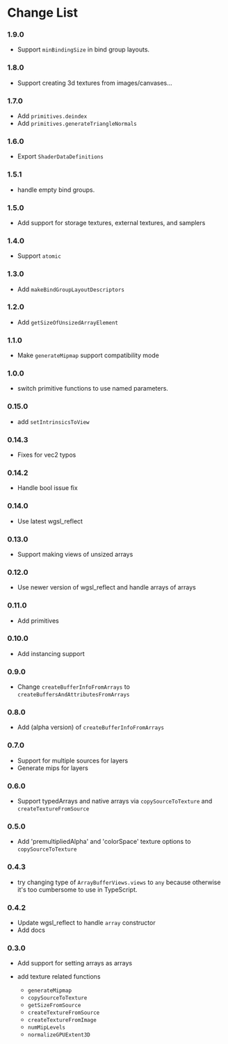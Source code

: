 # Change List

### 1.9.0

* Support `minBindingSize` in bind group layouts.

### 1.8.0

* Support creating 3d textures from images/canvases...

### 1.7.0

* Add `primitives.deindex`
* Add `primitives.generateTriangleNormals`

### 1.6.0

* Export `ShaderDataDefinitions`

### 1.5.1

* handle empty bind groups.

### 1.5.0

* Add support for storage textures, external textures, and samplers

### 1.4.0

* Support `atomic`

### 1.3.0

* Add `makeBindGroupLayoutDescriptors`

### 1.2.0

* Add `getSizeOfUnsizedArrayElement`

### 1.1.0

* Make `generateMipmap` support compatibility mode

### 1.0.0

* switch primitive functions to use named parameters.

### 0.15.0

* add `setIntrinsicsToView`

### 0.14.3

* Fixes for vec2 typos

### 0.14.2

* Handle bool issue fix

### 0.14.0

* Use latest wgsl_reflect

### 0.13.0

* Support making views of unsized arrays

### 0.12.0

* Use newer version of wgsl_reflect and handle arrays of arrays

### 0.11.0

* Add primitives

### 0.10.0

* Add instancing support

### 0.9.0

* Change `createBufferInfoFromArrays` to `createBuffersAndAttributesFromArrays`

### 0.8.0

* Add (alpha version) of `createBufferInfoFromArrays`

### 0.7.0

* Support for multiple sources for layers
* Generate mips for layers

### 0.6.0

* Support typedArrays and native arrays via `copySourceToTexture`
  and `createTextureFromSource`

### 0.5.0

* Add 'premultipliedAlpha' and 'colorSpace' texture options
  to `copySourceToTexture`

### 0.4.3

* try changing type of `ArrayBufferViews.views` to `any` because
  otherwise it's too cumbersome to use in TypeScript.

### 0.4.2

* Update wgsl_reflect to handle `array` constructor
* Add docs

### 0.3.0

* Add support for setting arrays as arrays
* add texture related functions

  * `generateMipmap`
  * `copySourceToTexture`
  * `getSizeFromSource`
  * `createTextureFromSource`
  * `createTextureFromImage`
  * `numMipLevels`
  * `normalizeGPUExtent3D`




